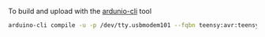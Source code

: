 To build and upload with the [ardunio-cli](https://arduino.github.io/arduino-cli/0.34/getting-started/) tool
```bash
arduino-cli compile -u -p /dev/tty.usbmodem101 --fqbn teensy:avr:teensyMM dmx
```
